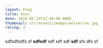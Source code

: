 ```yaml
---
layout: blog
title: test
date: 2025-05-23T12:49:00.000Z
thumbnail: src/assets/images/wolverine.jpg
rating: 3
---
```

sdfsdfsdfs sf **sdfsdf** sdf sdf sdf **sdf** sfs dfs sf

